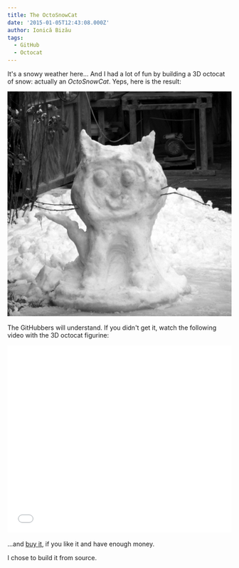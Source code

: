 ```yaml
---
title: The OctoSnowCat
date: '2015-01-05T12:43:08.000Z'
author: Ionică Bizău
tags:
  - GitHub
  - Octocat
---
```

It's a snowy weather here... And I had a lot of fun by building a 3D octocat of snow: actually an *OctoSnowCat*. Yeps, here is the result:

![The OctoSnowCat](/images/posts/19/1.jpg)

The GitHubbers will understand. If you didn't get it, watch the following video with the 3D octocat figurine:

<iframe src="//player.vimeo.com/video/107196396?title=0&amp;byline=0&amp;portrait=0" width="100%" height="420" frameborder="0" webkitallowfullscreen mozallowfullscreen allowfullscreen></iframe>

...and [buy it](https://github.myshopify.com/products/5-inch-octocat-figurine), if you like it and have enough money.

I chose to build it from source. <i class="fa fa-smile-o"></i>